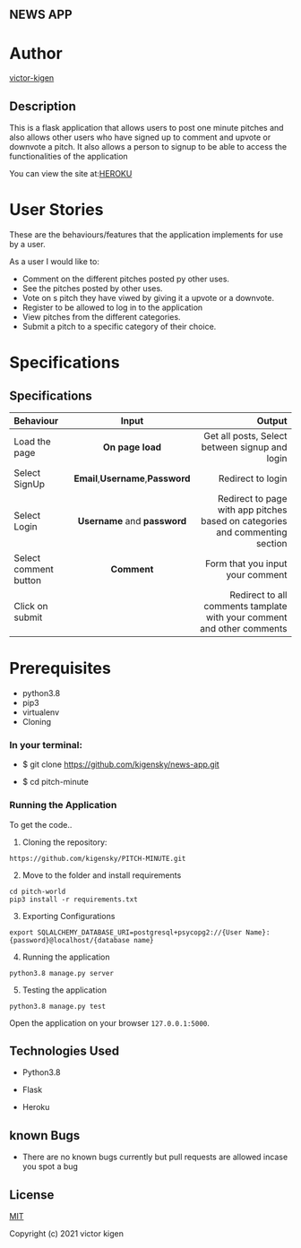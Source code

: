 ## NEWS APP
# Author

[victor-kigen](https://github.com/kigensky)

## Description
This is a flask application that allows users to post one minute pitches and also allows other users who have signed up to comment and upvote or downvote a pitch. It also allows a person to signup to be able to access the functionalities of the application

You can view the site at:[HEROKU]()

# User Stories
These are the behaviours/features that the application implements for use by a user.

As a user I would like to:
* Comment on the different pitches posted py other uses.
* See the pitches posted by other uses.
* Vote on s pitch they have viwed by giving it a upvote or a downvote.
* Register to be allowed to log in to the application
* View pitches from the different categories.
* Submit a pitch to a specific category of their choice.

# Specifications

## Specifications
| Behaviour | Input | Output |
| :---------------- | :---------------: | ------------------: |
| Load the page | **On page load** | Get all posts, Select between signup and login|
| Select SignUp| **Email**,**Username**,**Password** | Redirect to login|
| Select Login | **Username** and **password** | Redirect to page with app pitches based on categories and commenting section|
| Select comment button | **Comment** | Form that you input your comment|
| Click on submit |  | Redirect to all comments tamplate with your comment and other comments|

# Prerequisites
* python3.8
* pip3
* virtualenv
* Cloning
### In your terminal:

  * $ git clone https://github.com/kigensky/news-app.git

  * $ cd pitch-minute

### Running the Application
To get the code..

1. Cloning the repository:
  ```git
  https://github.com/kigensky/PITCH-MINUTE.git
  ```
2. Move to the folder and install requirements
  ```git
  cd pitch-world
  pip3 install -r requirements.txt
  ```
3. Exporting Configurations
  ```git
  export SQLALCHEMY_DATABASE_URI=postgresql+psycopg2://{User Name}:{password}@localhost/{database name}
  ```
4. Running the application
  ```git
  python3.8 manage.py server
  ```
5. Testing the application
  ```git
  python3.8 manage.py test
  ```
Open the application on your browser `127.0.0.1:5000`.


## Technologies Used
* Python3.8

* Flask

* Heroku

## known Bugs
* There are no known bugs currently but pull requests are allowed incase you spot a bug

## License
[MIT](https://choosealicense.com/licenses/mit/)

Copyright (c) 2021 victor kigen

